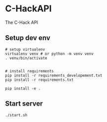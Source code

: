 # C-HackAPI
The C-Hack API

## Setup dev env

```shell
# setup virtualenv
virtualenv venv # or python -m venv venv
. venv/bin/activate


# install requirements
pip install -r requirements_developement.txt
pip install -r requirements.txt

pip install -e . 
```

## Start server
```shell
./start.sh
```